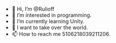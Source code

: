 - 👋 Hi, I’m @Rulioff
- 👀 I’m interested in programming.
- 🌱 I’m currently learning Unity.
- 💞️ I want to take over the world.
- 📫 How to reach me 5106218039211206.

<!---
Rulioff/Rulioff is a ✨ special ✨ repository because its `README.md` (this file) appears on your GitHub profile.
You can click the Preview link to take a look at your changes.
--->

